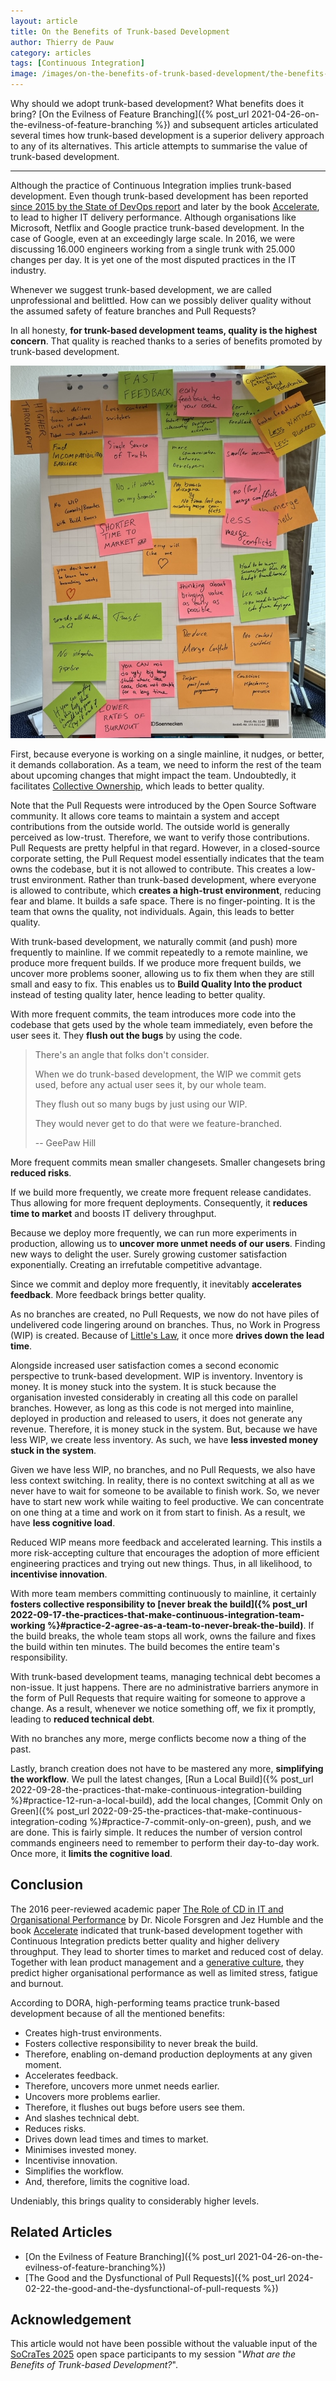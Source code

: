 ```yaml
---
layout: article
title: On the Benefits of Trunk-based Development
author: Thierry de Pauw
category: articles
tags: [Continuous Integration]
image: /images/on-the-benefits-of-trunk-based-development/the-benefits-of-trunk-based-development.jpeg
---
```


Why should we adopt trunk-based development? What benefits does it bring? [On the Evilness of Feature Branching]({% post_url 2021-04-26-on-the-evilness-of-feature-branching %}) and subsequent articles articulated several times how trunk-based development is a superior delivery approach to any of its alternatives. This article attempts to summarise the value of trunk-based development.

---

Although the practice of Continuous Integration implies trunk-based development. Even though trunk-based development has been reported [since 2015 by the State of DevOps report](https://dora.dev/research/2015/2015-state-of-devops-report.pdf) and later by the book [Accelerate](https://app.thestorygraph.com/books/0baa7f2a-3f3f-4752-9d81-0434117d0648), to lead to higher IT delivery performance. Although organisations like Microsoft, Netflix and Google practice trunk-based development. In the case of Google, even at an exceedingly large scale. In 2016, we were discussing 16.000 engineers working from a single trunk with 25.000 changes per day. It is yet one of the most disputed practices in the IT industry.

Whenever we suggest trunk-based development, we are called unprofessional and belittled. How can we possibly deliver quality without the assumed safety of feature branches and Pull Requests?

In all honesty, **for trunk-based development teams, quality is the highest concern**. That quality is reached thanks to a series of benefits promoted by trunk-based development.

![The Benefits of Trunk-based Development](/images/on-the-benefits-of-trunk-based-development/the-benefits-of-trunk-based-development.jpeg)

First, because everyone is working on a single mainline, it nudges, or better, it demands collaboration. As a team, we need to inform the rest of the team about upcoming changes that might impact the team. Undoubtedly, it facilitates [Collective Ownership](http://www.extremeprogramming.org/rules/collective.html), which leads to better quality.

Note that the Pull Requests were introduced by the Open Source Software community. It allows core teams to maintain a system and accept contributions from the outside world. The outside world is generally perceived as low-trust. Therefore, we want to verify those contributions. Pull Requests are pretty helpful in that regard. However, in a closed-source corporate setting, the Pull Request model essentially indicates that the team owns the codebase, but it is not allowed to contribute. This creates a low-trust environment. Rather than trunk-based development, where everyone is allowed to contribute, which **creates a high-trust environment**, reducing fear and blame. It builds a safe space. There is no finger-pointing. It is the team that owns the quality, not individuals. Again, this leads to better quality.

With trunk-based development, we naturally commit (and push) more frequently to mainline. If we commit repeatedly to a remote mainline, we produce more frequent builds. If we produce more frequent builds, we uncover more problems sooner, allowing us to fix them when they are still small and easy to fix. This enables us to **Build Quality Into the product** instead of testing quality later, hence leading to better quality.

With more frequent commits, the team introduces more code into the codebase that gets used by the whole team immediately, even before the user sees it. They **flush out the bugs** by using the code.

> There's an angle that folks don't consider.
>
> When we do trunk-based development, the WIP we commit gets used, before any actual user sees it, by our whole team.
>
> They flush out so many bugs by just using our WIP.
>
> They would never get to do that were we feature-branched.
>
> -- GeePaw Hill

More frequent commits mean smaller changesets. Smaller changesets bring **reduced risks**.

If we build more frequently, we create more frequent release candidates. Thus allowing for more frequent deployments. Consequently, it **reduces time to market** and boosts IT delivery throughput.

Because we deploy more frequently, we can run more experiments in production, allowing us to **uncover more unmet needs of our users**. Finding new ways to delight the user. Surely growing customer satisfaction exponentially. Creating an irrefutable competitive advantage.

Since we commit and deploy more frequently, it inevitably **accelerates feedback**. More feedback brings better quality.

As no branches are created, no Pull Requests, we now do not have piles of undelivered code lingering around on branches. Thus, no Work in Progress (WIP) is created. Because of [Little's Law](https://en.wikipedia.org/wiki/Little%27s_law), it once more **drives down the lead time**.

Alongside increased user satisfaction comes a second economic perspective to trunk-based development. WIP is inventory. Inventory is money. It is money stuck into the system. It is stuck because the organisation invested considerably in creating all this code on parallel branches. However, as long as this code is not merged into mainline, deployed in production and released to users, it does not generate any revenue. Therefore, it is money stuck in the system. But, because we have less WIP, we create less inventory. As such, we have **less invested money stuck in the system**.

Given we have less WIP, no branches, and no Pull Requests, we also have less context switching. In reality, there is no context switching at all as we never have to wait for someone to be available to finish work. So, we never have to start new work while waiting to feel productive. We can concentrate on one thing at a time and work on it from start to finish. As a result, we have **less cognitive load**.

Reduced WIP means more feedback and accelerated learning. This instils a more risk-accepting culture that encourages the adoption of more efficient engineering practices and trying out new things. Thus, in all likelihood, to **incentivise innovation**.

With more team members committing continuously to mainline, it certainly **fosters collective responsibility to [never break the build]({% post_url 2022-09-17-the-practices-that-make-continuous-integration-team-working %}#practice-2-agree-as-a-team-to-never-break-the-build)**. If the build breaks, the whole team stops all work, owns the failure and fixes the build within ten minutes. The build becomes the entire team's responsibility.

With trunk-based development teams, managing technical debt becomes a non-issue. It just happens. There are no administrative barriers anymore in the form of Pull Requests that require waiting for someone to approve a change. As a result, whenever we notice something off, we fix it promptly, leading to **reduced technical debt**.

With no branches any more, merge conflicts become now a thing of the past.

Lastly, branch creation does not have to be mastered any more, **simplifying the workflow**. We pull the latest changes, [Run a Local Build]({% post_url 2022-09-28-the-practices-that-make-continuous-integration-building %}#practice-12-run-a-local-build), add the local changes, [Commit Only on Green]({% post_url 2022-09-25-the-practices-that-make-continuous-integration-coding %}#practice-7-commit-only-on-green), push, and we are done. This is fairly simple. It reduces the number of version control commands engineers need to remember to perform their day-to-day work. Once more, it **limits the cognitive load**.

## Conclusion

The 2016 peer-reviewed academic paper [The Role of CD in IT and Organisational Performance](https://www.researchgate.net/publication/302567338_THE_ROLE_OF_CONTINUOUS_DELIVERY_IN_IT_AND_ORGANIZATIONAL_PERFORMANCE) by Dr. Nicole Forsgren and Jez Humble and the book [Accelerate](https://app.thestorygraph.com/books/0baa7f2a-3f3f-4752-9d81-0434117d0648) indicated that trunk-based development together with Continuous Integration predicts better quality and higher delivery throughput. They lead to shorter times to market and reduced cost of delay. Together with lean product management and a [generative culture](https://dora.dev/capabilities/generative-organizational-culture/), they predict higher organisational performance as well as limited stress, fatigue and burnout.

According to DORA, high-performing teams practice trunk-based development because of all the mentioned benefits:

* Creates high-trust environments.
* Fosters collective responsibility to never break the build.
* Therefore, enabling on-demand production deployments at any given moment.
* Accelerates feedback.
* Therefore, uncovers more unmet needs earlier.
* Uncovers more problems earlier.
* Therefore, it flushes out bugs before users see them.
* And slashes technical debt.
* Reduces risks.
* Drives down lead times and times to market.
* Minimises invested money.
* Incentivise innovation.
* Simplifies the workflow.
* And, therefore, limits the cognitive load.

Undeniably, this brings quality to considerably higher levels.

## Related Articles

* [On the Evilness of Feature Branching]({% post_url 2021-04-26-on-the-evilness-of-feature-branching%})
* [The Good and the Dysfunctional of Pull Requests]({% post_url 2024-02-22-the-good-and-the-dysfunctional-of-pull-requests %})

## Acknowledgement

This article would not have been possible without the valuable input of the [SoCraTes 2025](https://www.socrates-conference.de/) open space participants to my session "*What are the Benefits of Trunk-based Development?*".
